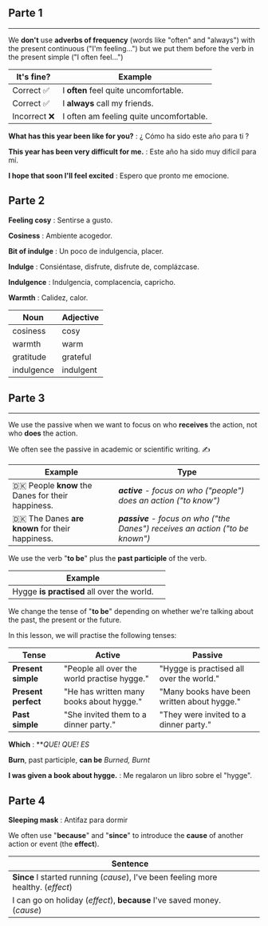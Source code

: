## Parte 1
---

We **don't** use **adverbs of frequency** (words like "often" and "always") with the present continuous ("I'm feeling...") but we put them before the verb in the present simple ("I often feel...")

| It's fine? | Example|
|---|---|
|Correct ✅|I **often** feel quite uncomfortable.|
|Correct ✅|I **always** call my friends.|
|Incorrect ❌|I often am feeling quite uncomfortable.|

**What has this year been like for you?** : ¿ Cómo ha sido este año para ti ?

**This year has been very difficult for me.** : Este año ha sido muy difícil para mí.

**I hope that soon I'll feel excited** : Espero que pronto me emocione.

## Parte 2

**Feeling cosy** : Sentirse a gusto.

**Cosiness** : Ambiente acogedor.

**Bit of indulge** : Un poco de indulgencia, placer.

**Indulge** : Consiéntase, disfrute, disfrute de, complázcase.

**Indulgence** : Indulgencia, complacencia, capricho.

**Warmth** : Calidez, calor.

| **Noun**  | **Adjective**  |
|---|---|
|cosiness|cosy|
|warmth|warm|
|gratitude|grateful|
|indulgence|indulgent|
## Parte 3

---

We use the passive when we want to focus on who **receives** the action, not who **does** the action.  
  
We often see the passive in academic or scientific writing. ✍️

| Example   | Type|
|---|---|
|🇩🇰 People **know** the Danes for their happiness.|_**active**_ _- focus on who ("people") does an action ("to know")_|
|🇩🇰 The Danes **are known** for their happiness.|_**passive**_ _- focus on who ("the Danes") receives an action ("to be known")_|

We use the verb "**to be**" plus the **past participle** of the verb.

|  Example | |
|---|- |
|Hygge **is practised** all over the world.||

We change the tense of "**to be**" depending on whether we're talking about the past, the present or the future.  
  
In this lesson, we will practise the following tenses:

|**Tense**|**Active**|**Passive**|
|---|---|---|
|**Present simple**|"People all over the world practise hygge."|"Hygge is practised all over the world."
|**Present perfect**|"He has written many books about hygge."|"Many books have been written about hygge."|
|**Past simple**|"She invited them to a dinner party."|"They were invited to a dinner party."|
**Which** : ***QUE! QUE! ES*

**Burn**, past participle, **can be** *Burned, Burnt*

**I was given a book about hygge.** : Me regalaron un libro sobre el "hygge".

## Parte 4

**Sleeping mask** : Antifaz para dormir

  
We often use "**because**" and "**since**" to introduce the **cause** of another action or event (the **effect**).

| Sentence |   |
|---|---|
|**Since** I started running (_cause_), I've been feeling more healthy. (_effect_)||
|I can go on holiday (_effect_), **because** I've saved money. (_cause_)||

